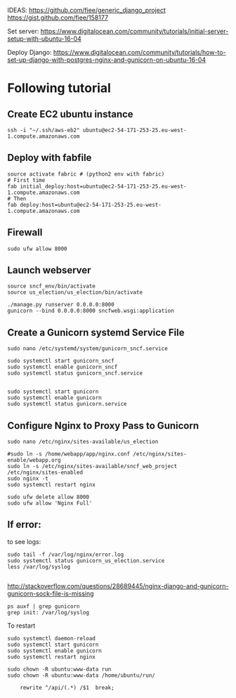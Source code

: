 IDEAS:
https://github.com/fiee/generic_django_project
https://gist.github.com/fiee/158177


Set server:
https://www.digitalocean.com/community/tutorials/initial-server-setup-with-ubuntu-16-04

Deploy Django:
https://www.digitalocean.com/community/tutorials/how-to-set-up-django-with-postgres-nginx-and-gunicorn-on-ubuntu-16-04

# Following tutorial

## Create EC2 ubuntu instance

```
ssh -i "~/.ssh/aws-eb2" ubuntu@ec2-54-171-253-25.eu-west-1.compute.amazonaws.com

```

## Deploy with fabfile
```
source activate fabric # (python2 env with fabric)
# First time
fab initial_deploy:host=ubuntu@ec2-54-171-253-25.eu-west-1.compute.amazonaws.com
# Then
fab deploy:host=ubuntu@ec2-54-171-253-25.eu-west-1.compute.amazonaws.com

```

## Firewall
```
sudo ufw allow 8000
```


## Launch webserver
```
source sncf_env/bin/activate
source us_election/us_election/bin/activate

./manage.py runserver 0.0.0.0:8000
gunicorn --bind 0.0.0.0:8000 sncfweb.wsgi:application
```

## Create a Gunicorn systemd Service File
```
sudo nano /etc/systemd/system/gunicorn_sncf.service
```

```
sudo systemctl start gunicorn_sncf
sudo systemctl enable gunicorn_sncf
sudo systemctl status gunicorn_sncf.service


sudo systemctl start gunicorn
sudo systemctl enable gunicorn
sudo systemctl status gunicorn.service
```

## Configure Nginx to Proxy Pass to Gunicorn

```
sudo nano /etc/nginx/sites-available/us_election
```

```
#sudo ln -s /home/webapp/app/nginx.conf /etc/nginx/sites-enable/webapp.org
sudo ln -s /etc/nginx/sites-available/sncf_web_project /etc/nginx/sites-enabled
sudo nginx -t
sudo systemctl restart nginx

sudo ufw delete allow 8000
sudo ufw allow 'Nginx Full'
```


## If error:
to see logs:
```
sudo tail -f /var/log/nginx/error.log
sudo systemctl status gunicorn_us_election.service
less /var/log/syslog


```
http://stackoverflow.com/questions/28689445/nginx-django-and-gunicorn-gunicorn-sock-file-is-missing
```
ps auxf | grep gunicorn
grep init: /var/log/syslog

```

To restart
```
sudo systemctl daemon-reload
sudo systemctl start gunicorn
sudo systemctl enable gunicorn
sudo systemctl restart nginx
```

```
sudo chown -R ubuntu:www-data run
sudo chown -R ubuntu:www-data /home/ubuntu/run/
```

```
    rewrite ^/api/(.*) /$1  break;
```
